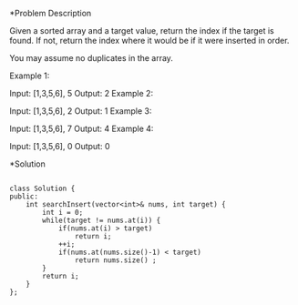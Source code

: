 *Problem Description

Given a sorted array and a target value, return the index if the target is found. If not, return the index where it would be if it were inserted in order.

You may assume no duplicates in the array.

Example 1:

Input: [1,3,5,6], 5
Output: 2
Example 2:

Input: [1,3,5,6], 2
Output: 1
Example 3:

Input: [1,3,5,6], 7
Output: 4
Example 4:

Input: [1,3,5,6], 0
Output: 0

*Solution

```

class Solution {
public:
    int searchInsert(vector<int>& nums, int target) {
        int i = 0;
        while(target != nums.at(i)) {
            if(nums.at(i) > target)
                return i;
            ++i;
            if(nums.at(nums.size()-1) < target)
                return nums.size() ;
        }
        return i;
    }
};

```
